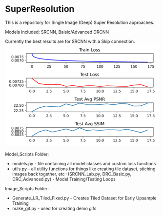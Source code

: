 # SuperResolution

This is a repository for Single Image (Deep) Super Resolution approaches.

Models Included: SRCNN, Baisic/Advanced DRCNN

Currently the best results are for SRCNN with a Skip connection.
![SRCNN](/readme_imgs/test_metrics_skip.png)

Model_Scripts Folder:
- models.py - file containing all model classes and custom loss functions
- utils.py - all utility functions for things like creating tile dataset, stiching images back together, etc
-(SRCNN_Lab.py, DRC_Basic.py, DRC_Advanced.py) - Model Training/Testing Loops

Image_Scripts Folder:
- Generate_LR_Tiled_Fixed.py - Creates Tiled Dataset for Early Upsample Training
- make_gif.py - used for creating demo gifs
